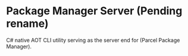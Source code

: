 # Package Manager Server (Pending rename)

C# native AOT CLI utility serving as the server end for (Parcel Package Manager).